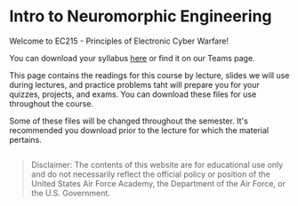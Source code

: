 # Intro to Neuromorphic Engineering

Welcome to EC215 - Principles of Electronic Cyber Warfare!

You can download your syllabus [here](_static/ECE495_Syllabus_Fall2024.pdf) or find it on our Teams page.  

This page contains the readings for this course by lecture, slides we will use during lectures, and practice problems taht will prepare you for your quizzes, projects, and exams. You can download these files for use throughout the course.

Some of these files will be changed throughout the semester. It's recommended you download prior to the lecture for which the material pertains.

```{tableofcontents}
```

> Disclaimer: The contents of this website are for educational use only and do not necessarily reflect the official policy or position of the United States Air Force Academy, the Department of the Air Force, or the U.S. Government.
